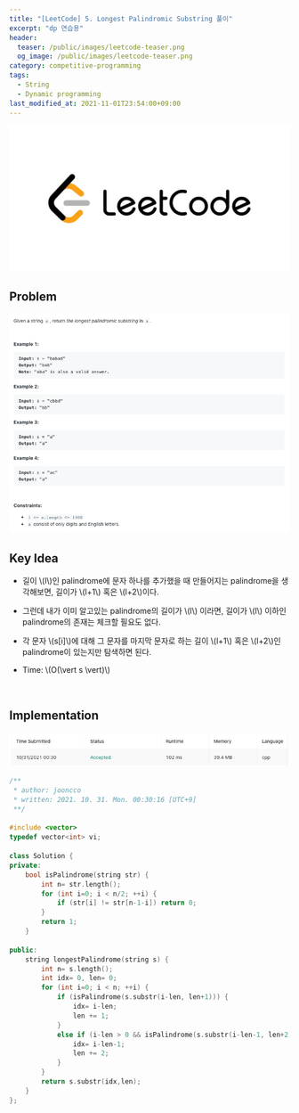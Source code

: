 ```yaml
---
title: "[LeetCode] 5. Longest Palindromic Substring 풀이"
excerpt: "dp 연습용"
header:
  teaser: /public/images/leetcode-teaser.png
  og_image: /public/images/leetcode-teaser.png
category: competitive-programming
tags:
  - String
  - Dynamic programming
last_modified_at: 2021-11-01T23:54:00+09:00
---
```

<a href="https://leetcode.com/">
    <img src="/public/images/leetcode-logo.jpeg"/>
</a>

## Problem
<a href="https://leetcode.com/problems/longest-palindromic-substring/">
    <img src="/public/images/leetcode-5.png"/>
</a>

<br/>

## Key Idea
- 길이 \\(l\\)인 palindrome에 문자 하나를 추가했을 때 만들어지는 palindrome을 생각해보면, 길이가 \\(l+1\\) 혹은 \\(l+2\\)이다.
- 그런데 내가 이미 알고있는 palindrome의 길이가 \\(l\\) 이라면, 길이가 \\(l\\) 이하인 palindrome의 존재는 체크할 필요도 없다.
- 각 문자 \\(s[i]\\)에 대해 그 문자를 마지막 문자로 하는 길이 \\(l+1\\) 혹은 \\(l+2\\)인 palindrome이 있는지만 탐색하면 된다.

- Time: \\(O(\vert s \vert)\\)

<br/>

## Implementation
<img src="/public/images/leetcode-5-result.png"/>

```cpp
/**
 * author: jooncco
 * written: 2021. 10. 31. Mon. 00:30:16 [UTC+9]
 **/

#include <vector>
typedef vector<int> vi;

class Solution {
private:
    bool isPalindrome(string str) {
        int n= str.length();
        for (int i=0; i < n/2; ++i) {
            if (str[i] != str[n-1-i]) return 0;
        }
        return 1;
    }
    
public:
    string longestPalindrome(string s) {
        int n= s.length();
        int idx= 0, len= 0;
        for (int i=0; i < n; ++i) {
            if (isPalindrome(s.substr(i-len, len+1))) {
                idx= i-len;
                len += 1;
            }
            else if (i-len > 0 && isPalindrome(s.substr(i-len-1, len+2))) {
                idx= i-len-1;
                len += 2;
            }
        }
        return s.substr(idx,len);
    }
};

```